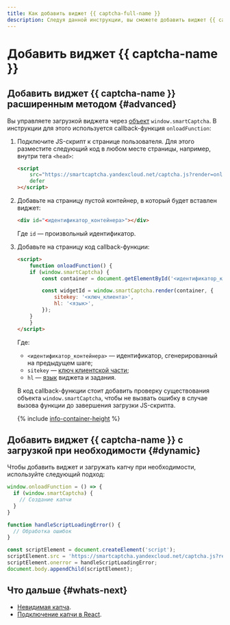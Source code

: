 ```yaml
---
title: Как добавить виджет {{ captcha-full-name }}
description: Следуя данной инструкции, вы сможете добавить виджет {{ captcha-name }} расширенным методом или по необходимости.
---
```


# Добавить виджет {{ captcha-name }}

## Добавить виджет {{ captcha-name }} расширенным методом {#advanced}

Вы управляете загрузкой виджета через [объект](../concepts/widget-methods.md#methods) `window.smartCaptcha`. В инструкции для этого используется callback-функция `onloadFunction`:

1. Подключите JS-скрипт к странице пользователя. Для этого разместите следующий код в любом месте страницы, например, внутри тега `<head>`:

    ```html
    <script
        src="https://smartcaptcha.yandexcloud.net/captcha.js?render=onload&onload=onloadFunction"
        defer
    ></script>
    ```

1. Добавьте на страницу пустой контейнер, в который будет вставлен виджет:

    ```html
    <div id="<идентификатор_контейнера>"></div>
    ```

    Где `id` — произвольный идентификатор.

1. Добавьте на страницу код callback-функции:

    ```html
    <script>
        function onloadFunction() {
        if (window.smartCaptcha) {
            const container = document.getElementById('<идентификатор_контейнера>');

            const widgetId = window.smartCaptcha.render(container, {
                sitekey: '<ключ_клиента>',
                hl: '<язык>',
            });
        }
        }
    </script>
    ```

    Где:

    * `<идентификатор_контейнера>` — идентификатор, сгенерированный на предыдущем шаге;
    * `sitekey` — [ключ клиентской части](../concepts/keys.md);
    * `hl` — [язык](../concepts/widget-methods.md#render) виджета и задания.

    В код callback-функции стоит добавить проверку существования объекта `window.smartCaptcha`, чтобы не вызвать ошибку в случае вызова функции до завершения загрузки JS-скрипта.

    {% include [info-container-height](../../_includes/smartcaptcha/info-container-height.md) %}

## Добавить виджет {{ captcha-name }} с загрузкой при необходимости {#dynamic}

Чтобы добавить виджет и загружать капчу при необходимости, используйте следующий подход:

```js
window.onloadFunction = () => {
  if (window.smartCaptcha) {
    // Создание капчи
  }
}

function handleScriptLoadingError() {
  // Обработка ошибок
}

const scriptElement = document.createElement('script');
scriptElement.src = 'https://smartcaptcha.yandexcloud.net/captcha.js?render=onload&onload=onloadFunction';
scriptElement.onerror = handleScriptLoadingError;
document.body.appendChild(scriptElement);
```

## Что дальше {#whats-next}

* [Невидимая капча](../concepts/invisible-captcha.md).
* [Подключение капчи в React](../concepts/react.md).
